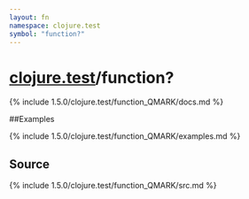 ```yaml
---
layout: fn
namespace: clojure.test
symbol: "function?"
---
```


# [clojure.test](../)/function?

{% include 1.5.0/clojure.test/function_QMARK/docs.md %}

##Examples

{% include 1.5.0/clojure.test/function_QMARK/examples.md %}
## Source
{% include 1.5.0/clojure.test/function_QMARK/src.md %}

